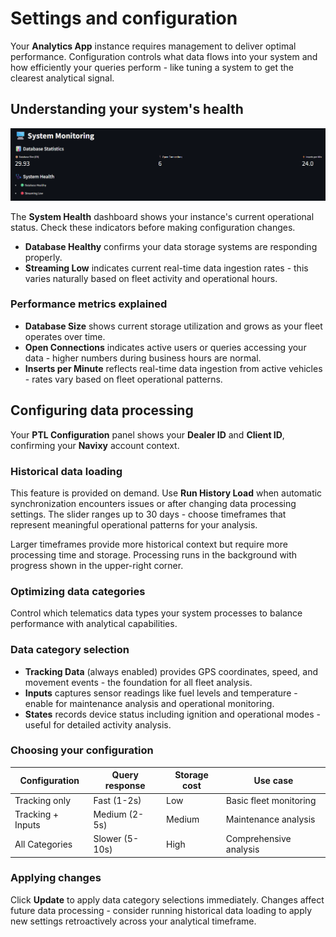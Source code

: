 # Settings and configuration

Your **Analytics App** instance requires management to deliver optimal performance. Configuration controls what data flows into your system and how efficiently your queries perform - like tuning a system to get the clearest analytical signal.

## Understanding your system's health

![](attachments/image-20250813-134236.png)

The **System Health** dashboard shows your instance's current operational status. Check these indicators before making configuration changes.

* **Database Healthy** confirms your data storage systems are responding properly.
* **Streaming Low** indicates current real-time data ingestion rates - this varies naturally based on fleet activity and operational hours.

### Performance metrics explained

* **Database Size** shows current storage utilization and grows as your fleet operates over time.
* **Open Connections** indicates active users or queries accessing your data - higher numbers during business hours are normal.
* **Inserts per Minute** reflects real-time data ingestion from active vehicles - rates vary based on fleet operational patterns.

## Configuring data processing

Your **PTL Configuration** panel shows your **Dealer ID** and **Client ID**, confirming your **Navixy** account context.

### Historical data loading

This feature is provided on demand. Use **Run History Load** when automatic synchronization encounters issues or after changing data processing settings. The slider ranges up to 30 days - choose timeframes that represent meaningful operational patterns for your analysis.

Larger timeframes provide more historical context but require more processing time and storage. Processing runs in the background with progress shown in the upper-right corner.

### Optimizing data categories

Control which telematics data types your system processes to balance performance with analytical capabilities.

### Data category selection

* **Tracking Data** (always enabled) provides GPS coordinates, speed, and movement events - the foundation for all fleet analysis.
* **Inputs** captures sensor readings like fuel levels and temperature - enable for maintenance analysis and operational monitoring.
* **States** records device status including ignition and operational modes - useful for detailed activity analysis.

### Choosing your configuration

| **Configuration** | **Query response** | **Storage cost** | **Use case**           |
| ----------------- | ------------------ | ---------------- | ---------------------- |
| Tracking only     | Fast (1-2s)        | Low              | Basic fleet monitoring |
| Tracking + Inputs | Medium (2-5s)      | Medium           | Maintenance analysis   |
| All Categories    | Slower (5-10s)     | High             | Comprehensive analysis |

### Applying changes

Click **Update** to apply data category selections immediately. Changes affect future data processing - consider running historical data loading to apply new settings retroactively across your analytical timeframe.
